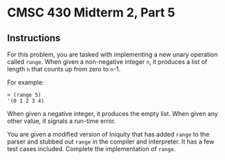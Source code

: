 # CMSC 430 Midterm 2, Part 5

## Instructions

For this problem, you are tasked with implementing a new unary
operation called `range`.  When given a non-negative integer `n`, it
produces a list of length `n` that counts up from zero to `n`-1.

For example:
```
> (range 5)
'(0 1 2 3 4)
```

When given a negative integer, it produces the empty list.  When
given any other value, it signals a run-time error.

You are given a modified version of Iniquity that has added `range` to
the parser and stubbed out `range` in the compiler and interpreter.
It has a few test cases included.  Complete the implementation of
`range`.
